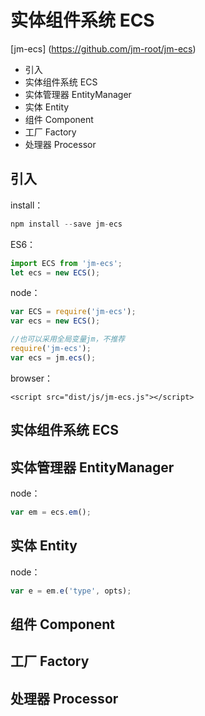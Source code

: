 # 实体组件系统 ECS
[jm-ecs] (https://github.com/jm-root/jm-ecs)

- 引入
- 实体组件系统 ECS
- 实体管理器 EntityManager
- 实体 Entity
- 组件 Component
- 工厂 Factory
- 处理器 Processor

## 引入
install：

```javascript
npm install --save jm-ecs
```

ES6：

```javascript
import ECS from 'jm-ecs';
let ecs = new ECS();

```

node：

```javascript
var ECS = require('jm-ecs');
var ecs = new ECS();

//也可以采用全局变量jm，不推荐
require('jm-ecs');
var ecs = jm.ecs();

```

browser：

```
<script src="dist/js/jm-ecs.js"></script>
```

## 实体组件系统 ECS
## 实体管理器 EntityManager
node：

```javascript
var em = ecs.em();

```
## 实体 Entity
node：

```javascript
var e = em.e('type', opts);

```
## 组件 Component
## 工厂 Factory
## 处理器 Processor
